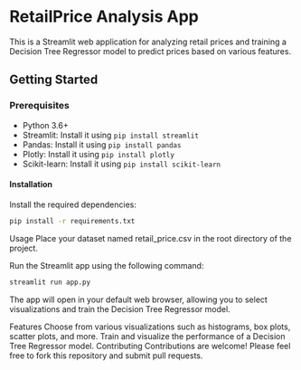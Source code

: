 # RetailPrice Analysis App

This is a Streamlit web application for analyzing retail prices and training a Decision Tree Regressor model to predict prices based on various features.

## Getting Started


### Prerequisites

- Python 3.6+
- Streamlit: Install it using `pip install streamlit`
- Pandas: Install it using `pip install pandas`
- Plotly: Install it using `pip install plotly`
- Scikit-learn: Install it using `pip install scikit-learn`

#### Installation


Install the required dependencies:

```bash
pip install -r requirements.txt
```

Usage
Place your dataset named retail_price.csv in the root directory of the project.

Run the Streamlit app using the following command:

```bash
streamlit run app.py
```

The app will open in your default web browser, allowing you to select visualizations and train the Decision Tree Regressor model.

Features
Choose from various visualizations such as histograms, box plots, scatter plots, and more.
Train and visualize the performance of a Decision Tree Regressor model.
Contributing
Contributions are welcome! Please feel free to fork this repository and submit pull requests.

